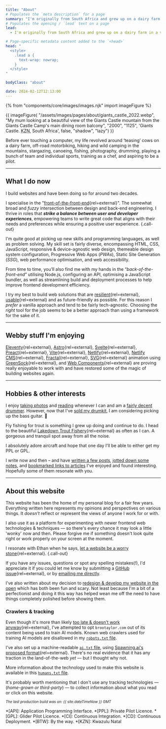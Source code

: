```yaml
---
title: "About"
# Populates the `meta description` for a page
summary: "I'm originally from South Africa and grew up on a dairy farm in a very beautiful part of the country. I now live in West Sussex, England with my family and build websites for a living."
# Populates the opening / `lead` text on a page
lead:
  - I'm originally from South Africa and grew up on a dairy farm in a very <a href="https://youtu.be/bGQbM3QfA5w" rel="external">beautiful part of the country</a>. I now live in West Sussex, England with my family and build websites for a living.

# Page-specific metadata content added to the `<head>`
head: "
  <style>
    .lead a {
      text-wrap: nowrap;
    }
  </style>
"

bodyClass: "about"

date: 2024-02-12T12:13:00
---
```


{% from "components/core/images/images.njk" import imageFigure %}

{{ imageFigure(
  "/assets/images/pages/about/giants_castle_2022.webp",
  "My mum looking at a beautiful view of the Giants Castle mountain from the Giants Castle Camp's main dining room balcony",
  "2000",
  "1125",
  'Giants Castle. <abbr title="Kwazulu Natal.">KZN</abbr>, South Africa',
  false,
  "shadow",
  "lazy")
}}

Before ever touching a computer, my life revolved around ‘teasing’ cows on a dairy farm, off-road motorbiking, hiking and wild camping in the mountains, stargazing, canoeing, fishing, photography, drumming, playing a bunch of team and individual sports, training as a chef, and aspiring to be a pilot.

---

## What I do now

I build websites and have been doing so for around two decades.

I specialise in the "[front-of-the-front-end](https://bradfrost.com/blog/post/front-of-the-front-end-and-back-of-the-front-end-web-development/){rel=external}". The somewhat broad and *fuzzy* intersection between design and back-end engineering. I thrive in roles that ***strike a balance between user and developer experiences***, empowering teams to write great code that aligns with their needs and preferences while ensuring a positive user experience. {.call-out}

I'm quite good at picking up new skills and programming languages, as well as problem solving. My skill set is fairly diverse, encompassing HTML, CSS, JavaScript, responsive & device-agnostic web design, themeable design system configuration, Progressive Web Apps (*PWAs*), Static Site Generation (*SSG*), web performance optimisation, and web accessibility.

From time to time, you’ll also find me with my hands in the “*back-of-the-front-end*” utilising  Node.js, configuring an API, optimising a JavaScript bundler, as well as streamlining build and deployment processes to help improve frontend development efficiency.

I try my best to build web solutions that are [resilient](https://resilientwebdesign.com/){rel=external}, [usable](https://trentwalton.com/2014/03/10/device-agnostic/){rel=external} and as future-friendly as possible. For this reason I *prefer* a vanilla approach and tend to be fairly tech-agnostic. Choosing the *right* tool for the job seems to be a better approach than using a framework for the sake of it.

---

## Webby stuff I'm enjoying

[Eleventy](https://www.11ty.io/){rel=external}, [Astro](https://astro.build/){rel=external}, [Svelte](https://svelte.dev/){rel=external}, [Preact](https://preactjs.com/){rel=external}, [Vite](https://vitejs.dev/){rel=external}, [Netlify](https://www.netlify.com/){rel=external}, [Netlify CMS](https://www.netlifycms.org/){rel=external}, [Fractal](https://fractal.build/){rel=external}, [SVG](https://developer.mozilla.org/en-US/docs/Web/SVG){rel=external} animation using [GreenSock](https://greensock.com/){rel=external}, and [Web Components](https://developer.mozilla.org/en-US/docs/Web/Web_Components){rel=external} are proving really enjoyable to work with and have restored some of the magic of building websites again.

---

## Hobbies & other interests

I enjoy [taking photos](/photos) and [reading](/reading) whenever I can and am a [fairly decent drummer](/photos/2022-03-29/photo_202203292358). However, now that I've [sold my drumkit](/photos/2022-04-06/photo_202204062304), I am considering picking up the bass guitar. 🤔

Fly fishing for trout is something I grew up doing and continue to do. I head to the beautiful [Lakedown Trout Fishery](https://www.lakedowntroutfishery.com/){rel=external} as often as I can. A gorgeous and tranquil spot away from all the noise.

I absolutely adore aircraft and hope that one day I'll be able to either get my PPL or GPL.

I write now and then &ndash; and have [written a few posts](/writing), [jotted down some notes](/notes), and [bookmarked links to articles](/bookmarks) I've enjoyed and found interesting. Hopefully some of them resonate with you.

---

## About this website

This website has been the home of my personal blog for a fair few years. Everything written here represents my opinions and perspectives on various things. It *doesn't* reflect or represent the views of anyone I work for or with.

I also use it as a platform for experimenting with newer frontend web technologies & techniques &mdash; so there's every chance it may look a little 'wonky' now and then. Please forgive me if something doesn't look quite right or work properly on your screen at the moment.

I resonate with Ethan when he says, [let a website be a worry stone](https://ethanmarcotte.com/wrote/let-a-website-be-a-worry-stone/){rel=external}. {.call-out}

If you have any issues, questions or spot any spelling mistakes(!), I'd appreciate it if you could let me know by submitting a [GitHub issue](https://github.com/brootaylor/brootaylor-v3/issues){rel=external}, or by [emailing me directly](/contact).

I've also written about my decision to [redesign & develop my website in the open](/writing/2022-02-22/redesigning-in-the-open) which has both been fun and scary. Not least because I'm a bit of a perfectionist and doing it this way has helped wean me off the need to have things completely polished before showing them.

### Crawlers & tracking

Even though it's more than likely [too late & doesn't work anyway](https://blog.jim-nielsen.com/2023/robots-txt/){rel=external}, I've attempted to opt `brootaylor.com` out of its content being used to train AI models. Known web crawlers used for training AI models are disallowed in my [<code>robots.txt</code> file](https://brootaylor.com/robots.txt).

I've also set up a machine-readable [<code>ai.txt</code> file](https://brootaylor.com/ai.txt), using [Spawning.ai's proposed format](https://site.spawning.ai/spawning-ai-txt){rel=external}. There's no real evidence that it has any traction in the land-of-the-web *yet* &mdash; but I thought why not.

More information about the technology used to make this website is available in this [<code>humans.txt</code> file](https://brootaylor.com/humans.txt).

It's probably worth mentioning that I don't use any tracking technologies &mdash; (*home-grown or third-party*) &mdash; to collect information about what you read or click on this website.

<small><em>The last production build was on: {{ site.dateTimeNow }} GMT</em></small>

*[API]: Application Programming Interface.
*[PPL]: Private Pilot Licence.
*[GPL]: Glider Pilot Licence.
*[CI]: Continuous Integration.
*[CD]: Continuous Deployment.
*[BTW]: By the way.
*[KZN]: Kwazulu Natal

